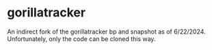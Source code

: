 # gorillatracker

An indirect fork of the gorillatracker bp and snapshot as of 6/22/2024. Unfortunately, only the code can be cloned this way.
